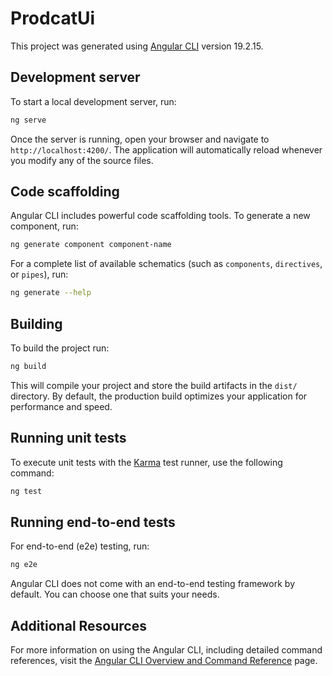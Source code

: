 # ProdcatUi

This project was generated using [Angular CLI](https://github.com/angular/angular-cli) version
19.2.15.

## Development server

To start a local development server, run:

```bash
ng serve
```

Once the server is running, open your browser and navigate to `http://localhost:4200/`. The
application will automatically reload whenever you modify any of the source files.

## Code scaffolding

Angular CLI includes powerful code scaffolding tools. To generate a new component, run:

```bash
ng generate component component-name
```

For a complete list of available schematics (such as `components`, `directives`, or `pipes`), run:

```bash
ng generate --help
```

## Building

To build the project run:

```bash
ng build
```

This will compile your project and store the build artifacts in the `dist/` directory. By default,
the production build optimizes your application for performance and speed.

## Running unit tests

To execute unit tests with the [Karma](https://karma-runner.github.io) test runner, use the
following command:

```bash
ng test
```

## Running end-to-end tests

For end-to-end (e2e) testing, run:

```bash
ng e2e
```

Angular CLI does not come with an end-to-end testing framework by default. You can choose one that
suits your needs.

## Additional Resources

For more information on using the Angular CLI, including detailed command references, visit
the [Angular CLI Overview and Command Reference](https://angular.dev/tools/cli) page.
